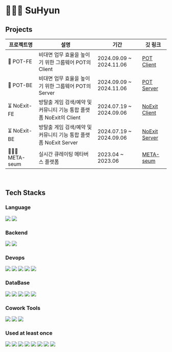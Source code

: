 # 🙇🏻‍♀️ SuHyun

## Projects 
|프로젝트명|설명|기간|깃 링크|
|------------------|------------------------|---|-------------------------|
| 🏺 POT-FE | 비대면 업무 효율을 높이기 위한 그룹웨어 POT의 Client |2024.09.09 ~ 2024.11.06|[POT Client](https://github.com/34suuuuu/POT_fe)|
| 🏺 POT-BE | 비대면 업무 효율을 높이기 위한 그룹웨어 POT의 Server |2024.09.09 ~ 2024.11.06|[POT Server](https://github.com/34suuuuu/POT_be)|
| ⏳ NoExit-FE | 방탈출 게임 검색/예약 및 커뮤니티 기능 통합 플랫폼 NoExit의 Client |2024.07.19 ~ 2024.09.06|[NoExit Client](https://github.com/34suuuuu/noexit-fe-aws)|
| ⏳ NoExit-BE | 방탈출 게임 검색/예약 및 커뮤니티 기능 통합 플랫폼 NoExit Server |2024.07.19 ~ 2024.09.06|[NoExit Server](https://github.com/34suuuuu/NoExit-be)|
| 👩🏻‍🏫 META-seum | 실시간 큐레이팅 메타버스 플랫폼 |2023.04 ~ 2023.06|[META-seum](https://github.com/34suuuuu/META-seum)|

<br/>


## Tech Stacks

### Language <br>
<img src="https://img.shields.io/badge/Java-007396?style=flat&logo=Java&logoColor=white"/> <img src="https://img.shields.io/badge/Python-3776AB?style=flat&logo=Python&logoColor=white">

### Backend <br>
<img src="https://img.shields.io/badge/Spring-6DB33F?style=flat&logo=Spring&logoColor=white"> <img src="https://img.shields.io/badge/SpringBoot-6DB33F?style=flat&logo=SpringBoot&logoColor=white">

### Devops <br>
<img src="https://img.shields.io/badge/Docker-1572B6?style=flat&logo=Docker&logoColor=white"> <img src="https://img.shields.io/badge/kubernetes-326CE5?style=flat&logo=kubernetes&logoColor=white"> <img src="https://img.shields.io/badge/githubactions-2088FF?style=flat&logo=githubactions&logoColor=white"> <img src="https://img.shields.io/badge/amazonec2-FF9900?style=flat&logo=amazonec2&logoColor=white"> <img src="https://img.shields.io/badge/amazonroute53-8C4FFF?style=flat&logo=amazonroute53&logoColor=white">

### DataBase <br>
<img src="https://img.shields.io/badge/MongoDB-47A248?style=style=flat&logo=MongoDB&logoColor=white"> <img src="https://img.shields.io/badge/mysql-4479A1?style=style=flat&logo=mysql&logoColor=white"> <img src="https://img.shields.io/badge/redis-FF4438?style=style=flat&logo=redis&logoColor=white"> <img src="https://img.shields.io/badge/amazons3-569A31?style=flat&logo=amazons3&logoColor=white"> <img src="https://img.shields.io/badge/amazonrds-527FFF?style=flat&logo=amazonrds&logoColor=white">

### Cowork Tools <br>
<img src="https://img.shields.io/badge/Github-000000?style=flat&logo=github&logoColor=white"> <img src="https://img.shields.io/badge/Notion-000000?style=flat&logo=notion&logoColor=white"> <img src="https://img.shields.io/badge/Slack-4A154B?style=flat&logo=slack&logoColor=white">


### Used at least once
<img src="https://img.shields.io/badge/javascript-F7DF1E?style=flat&logo=javascript&logoColor=black"> <img src="https://img.shields.io/badge/css-1572B6?style=flat&logo=css3&logoColor=white"> <img src="https://img.shields.io/badge/html-E34F26?style=flat&logo=html5&logoColor=white"> <img src="https://img.shields.io/badge/React-61DAFB?style=flat&logo=react&logoColor=white"> <img src="https://img.shields.io/badge/Nodejs-339933?style=flat&logo=Node.js&logoColor=white"> <img src="https://img.shields.io/badge/Linux-FCC624?style=flat&logo=Linux&logoColor=white"> <img src="https://img.shields.io/badge/vuetify-1867C0?style=flat&logo=vuetify&logoColor=white"> <img src="https://img.shields.io/badge/vuejs-4FC08D?style=flat&logo=vuedotjs&logoColor=white"> 

<br/>

</div>
